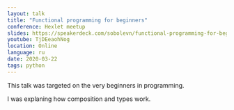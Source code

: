 ```yaml
---
layout: talk
title: "Functional programming for beginners"
conference: Hexlet meetup
slides: https://speakerdeck.com/sobolevn/functional-programming-for-beginners
youtube: TjDEeaohNog
location: Online
language: ru
date: 2020-03-22
tags: python
---
```


This talk was targeted on the very beginners in programming.

I was explaning how composition and types work.
